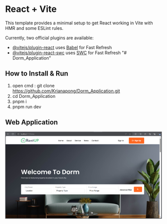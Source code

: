 # React + Vite

This template provides a minimal setup to get React working in Vite with HMR and some ESLint rules.

Currently, two official plugins are available:

- [@vitejs/plugin-react](https://github.com/vitejs/vite-plugin-react/blob/main/packages/plugin-react/README.md) uses [Babel](https://babeljs.io/) for Fast Refresh
- [@vitejs/plugin-react-swc](https://github.com/vitejs/vite-plugin-react-swc) uses [SWC](https://swc.rs/) for Fast Refresh
  "# Dorm_Application"

## How to Install & Run
1. open cmd : git clone https://github.com/Krianapong/Dorm_Application.git
2. cd Dorm_Application
3. pnpm i
4. pnpm run dev

## Web Application
![Alt text](image.png)